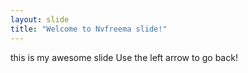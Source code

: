 ```yaml
---
layout: slide
title: "Welcome to Nvfreema slide!"
---
```

this is my awesome slide
Use the left arrow to go back!
